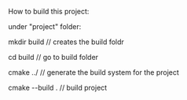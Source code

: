 How to build this project:

under "project" folder:

mkdir build        // creates the build foldr

cd build           // go to build folder

cmake ../          // generate the build system for the project

cmake --build .    // build project